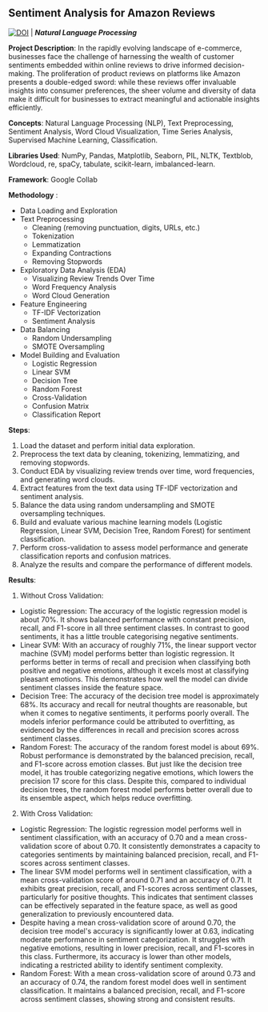 ## Sentiment Analysis for Amazon Reviews
[![DOI](https://zenodo.org/badge/814169800.svg)](https://zenodo.org/doi/10.5281/zenodo.11987919) | ***Natural Language Processing***


**Project Description**: In the rapidly evolving landscape of e-commerce, businesses face the challenge of 
harnessing the wealth of customer sentiments embedded within online reviews to drive informed decision-
making. The proliferation of product reviews on platforms like Amazon presents a double-edged sword: 
while these reviews offer invaluable insights into consumer preferences, the sheer volume and diversity of 
data make it difficult for businesses to extract meaningful and actionable insights efficiently.

**Concepts**: Natural Language Processing (NLP),
Text Preprocessing,
Sentiment Analysis,
Word Cloud Visualization,
Time Series Analysis,
Supervised Machine Learning,
Classification.

**Libraries Used**: NumPy, 
Pandas,
Matplotlib,
Seaborn,
PIL,
NLTK,
Textblob,
Wordcloud,
re,
spaCy,
tabulate,
scikit-learn,
imbalanced-learn.

**Framework**: Google Collab

**Methodology** : 
- Data Loading and Exploration
- Text Preprocessing 
   - Cleaning (removing punctuation, digits, URLs, etc.)
   - Tokenization
   - Lemmatization
   - Expanding Contractions
   - Removing Stopwords
- Exploratory Data Analysis (EDA)
   - Visualizing Review Trends Over Time
   - Word Frequency Analysis
   - Word Cloud Generation
- Feature Engineering
  - TF-IDF Vectorization
  - Sentiment Analysis
- Data Balancing
  - Random Undersampling
  - SMOTE Oversampling
- Model Building and Evaluation
  - Logistic Regression
  - Linear SVM
  - Decision Tree
  - Random Forest
  - Cross-Validation
  - Confusion Matrix
  - Classification Report

**Steps**:
1. Load the dataset and perform initial data exploration.
2. Preprocess the text data by cleaning, tokenizing, lemmatizing, and removing stopwords.
3. Conduct EDA by visualizing review trends over time, word frequencies, and generating word clouds.
4. Extract features from the text data using TF-IDF vectorization and sentiment analysis.
5. Balance the data using random undersampling and SMOTE oversampling techniques.
6. Build and evaluate various machine learning models (Logistic Regression, Linear SVM, Decision Tree, Random Forest) for sentiment classification.
7. Perform cross-validation to assess model performance and generate classification reports and confusion matrices.
8. Analyze the results and compare the performance of different models.

**Results**:
1. Without Cross Validation:
 - Logistic Regression: The accuracy of the logistic regression model is about 70%. It shows balanced performance with constant precision, recall, and F1-score in all three sentiment classes. In contrast to good sentiments, it has a little trouble categorising negative sentiments.
- Linear SVM: With an accuracy of roughly 71%, the linear support vector machine (SVM) model  performs better than logistic regression. It performs better in terms of recall and precision when classifying both positive and negative emotions, although it excels most at classifying pleasant emotions. This demonstrates how well the model can divide sentiment classes inside the feature space.
-  Decision Tree: The accuracy of the decision tree model is approximately 68%. Its accuracy and recall for neutral thoughts are reasonable, but when it comes to negative sentiments, it performs poorly overall. The models inferior performance could be attributed to overfitting, as evidenced by the differences in recall and precision scores across sentiment classes.
- Random Forest: The accuracy of the random forest model is about 69%. Robust performance is  demonstrated by the balanced precision, recall, and F1-score across emotion classes. But just like the decision tree model, it has trouble categorizing negative emotions, which lowers the precision 17 score for this class. Despite this, compared to individual decision trees, the random forest model performs better overall due to its ensemble aspect, which helps reduce overfitting.

2. With Cross Validation:
- Logistic Regression: The logistic regression model performs well in sentiment classification, with an accuracy of 0.70 and a mean cross-validation score of about 0.70. It consistently demonstrates a capacity to categories sentiments by maintaining balanced precision, recall, and F1-scores across sentiment classes.
- The linear SVM model performs well in sentiment classification, with a mean cross-validation score of around 0.71 and an accuracy of 0.71. It exhibits great precision, recall, and F1-scores across sentiment classes, particularly for positive thoughts. This indicates that sentiment classes can be effectively separated in the feature space, as well as good generalization to previously encountered data.
- Despite having a mean cross-validation score of around 0.70, the decision tree model's accuracy is significantly lower at 0.63, indicating moderate performance in sentiment categorization. It struggles with negative emotions, resulting in lower precision, recall, and F1-scores in this class. Furthermore, its accuracy is lower than other models, indicating a restricted ability to identify sentiment complexity.
- Random Forest: With a mean cross-validation score of around 0.73 and an accuracy of 0.74, the random forest model does well in sentiment classification. It maintains a balanced precision, recall, and F1-score across sentiment classes, showing strong and consistent results.
